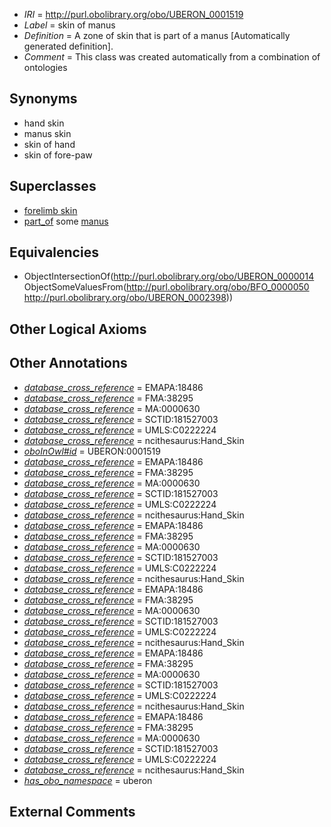  * *IRI* = http://purl.obolibrary.org/obo/UBERON_0001519
 * *Label* = skin of manus
 * *Definition* = A zone of skin that is part of a manus [Automatically generated definition].
 * *Comment* = This class was created automatically from a combination of ontologies

## Synonyms

 * hand skin
 * manus skin
 * skin of hand
 * skin of fore-paw

## Superclasses

 * [forelimb skin](../../UBERON/31/UBERON_0003531.md)
 * [part_of](../../BFO/50/BFO_0000050.md) some [manus](../../UBERON/98/UBERON_0002398.md)

## Equivalencies

 * ObjectIntersectionOf(<http://purl.obolibrary.org/obo/UBERON_0000014> ObjectSomeValuesFrom(<http://purl.obolibrary.org/obo/BFO_0000050> <http://purl.obolibrary.org/obo/UBERON_0002398>))

## Other Logical Axioms


## Other Annotations

 * *[database_cross_reference](../../ef/oboInOwl#hasDbXref.md)* = EMAPA:18486
 * *[database_cross_reference](../../ef/oboInOwl#hasDbXref.md)* = FMA:38295
 * *[database_cross_reference](../../ef/oboInOwl#hasDbXref.md)* = MA:0000630
 * *[database_cross_reference](../../ef/oboInOwl#hasDbXref.md)* = SCTID:181527003
 * *[database_cross_reference](../../ef/oboInOwl#hasDbXref.md)* = UMLS:C0222224
 * *[database_cross_reference](../../ef/oboInOwl#hasDbXref.md)* = ncithesaurus:Hand_Skin
 * *[oboInOwl#id](../../id/oboInOwl#id.md)* = UBERON:0001519
 * *[database_cross_reference](../../ef/oboInOwl#hasDbXref.md)* = EMAPA:18486
 * *[database_cross_reference](../../ef/oboInOwl#hasDbXref.md)* = FMA:38295
 * *[database_cross_reference](../../ef/oboInOwl#hasDbXref.md)* = MA:0000630
 * *[database_cross_reference](../../ef/oboInOwl#hasDbXref.md)* = SCTID:181527003
 * *[database_cross_reference](../../ef/oboInOwl#hasDbXref.md)* = UMLS:C0222224
 * *[database_cross_reference](../../ef/oboInOwl#hasDbXref.md)* = ncithesaurus:Hand_Skin
 * *[database_cross_reference](../../ef/oboInOwl#hasDbXref.md)* = EMAPA:18486
 * *[database_cross_reference](../../ef/oboInOwl#hasDbXref.md)* = FMA:38295
 * *[database_cross_reference](../../ef/oboInOwl#hasDbXref.md)* = MA:0000630
 * *[database_cross_reference](../../ef/oboInOwl#hasDbXref.md)* = SCTID:181527003
 * *[database_cross_reference](../../ef/oboInOwl#hasDbXref.md)* = UMLS:C0222224
 * *[database_cross_reference](../../ef/oboInOwl#hasDbXref.md)* = ncithesaurus:Hand_Skin
 * *[database_cross_reference](../../ef/oboInOwl#hasDbXref.md)* = EMAPA:18486
 * *[database_cross_reference](../../ef/oboInOwl#hasDbXref.md)* = FMA:38295
 * *[database_cross_reference](../../ef/oboInOwl#hasDbXref.md)* = MA:0000630
 * *[database_cross_reference](../../ef/oboInOwl#hasDbXref.md)* = SCTID:181527003
 * *[database_cross_reference](../../ef/oboInOwl#hasDbXref.md)* = UMLS:C0222224
 * *[database_cross_reference](../../ef/oboInOwl#hasDbXref.md)* = ncithesaurus:Hand_Skin
 * *[database_cross_reference](../../ef/oboInOwl#hasDbXref.md)* = EMAPA:18486
 * *[database_cross_reference](../../ef/oboInOwl#hasDbXref.md)* = FMA:38295
 * *[database_cross_reference](../../ef/oboInOwl#hasDbXref.md)* = MA:0000630
 * *[database_cross_reference](../../ef/oboInOwl#hasDbXref.md)* = SCTID:181527003
 * *[database_cross_reference](../../ef/oboInOwl#hasDbXref.md)* = UMLS:C0222224
 * *[database_cross_reference](../../ef/oboInOwl#hasDbXref.md)* = ncithesaurus:Hand_Skin
 * *[database_cross_reference](../../ef/oboInOwl#hasDbXref.md)* = EMAPA:18486
 * *[database_cross_reference](../../ef/oboInOwl#hasDbXref.md)* = FMA:38295
 * *[database_cross_reference](../../ef/oboInOwl#hasDbXref.md)* = MA:0000630
 * *[database_cross_reference](../../ef/oboInOwl#hasDbXref.md)* = SCTID:181527003
 * *[database_cross_reference](../../ef/oboInOwl#hasDbXref.md)* = UMLS:C0222224
 * *[database_cross_reference](../../ef/oboInOwl#hasDbXref.md)* = ncithesaurus:Hand_Skin
 * *[has_obo_namespace](../../ce/oboInOwl#hasOBONamespace.md)* = uberon

## External Comments

